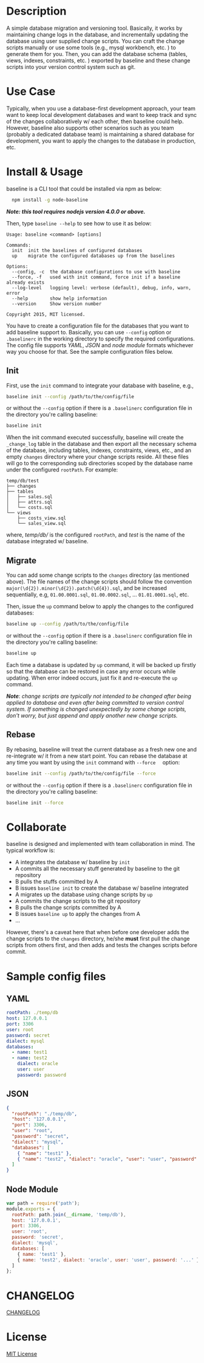# Description
A simple database migration and versioning tool. Basically, it works by maintaining change logs in the
database, and incrementally updating the database using user supplied change scripts. You can craft the
change scripts manually or use some tools (e.g., mysql workbench, etc. ) to generate them for you. Then,
you can add the database schema (tables, views, indexes, constraints, etc. ) exported by baseline and
these change scripts into your version control system such as git.

# Use Case
Typically, when you use a database-first development approach, your team want to keep local development databases and want to keep track and sync of the changes collaboratively w/ each other, then baseline could help.
However, baseline also supports other scenarios such as you team (probably a dedicated database team) is maintaining a shared database for development, you want to apply the changes to the database in production, etc.

# Install & Usage
baseline is a CLI tool that could be installed via npm as below:
```bash
  npm install -g node-baseline
```

___Note: this tool requires nodejs version 4.0.0 or above.___

Then, type `baseline --help` to see how to use it as below:

```
Usage: baseline <command> [options]

Commands:
  init  init the baselines of configured databases
  up    migrate the configured databases up from the baselines

Options:
  --config, -c  the database configurations to use with baseline
  --force, -f   used with init command, force init if a baseline already exists
  --log-level   logging level: verbose (default), debug, info, warn, error
  --help        show help information
  --version     Show version number

Copyright 2015, MIT licensed.
```

You have to create a configuration file for the databases that you want to add baseline support to.
Basically, you can use `--config` option or `.baselinerc` in the working directory to specify the required configurations. The config file supports _YAML_, _JSON_ and _node module_ formats whichever way you choose for that. See the sample configuration files below.

## Init
First, use the `init` command to integrate your database with baseline, e.g.,
```bash
baseline init --config /path/to/the/config/file
```
or without the `--config` option if there is a `.baselinerc` configuration file in the directory you're calling baseline:
```bash
baseline init
```

When the init command executed successfully, baseline will create the `_change_log` table in the database and then export all the necessary schema of the database, including tables, indexes, constraints, views, etc., and an empty `changes` directory where your change scripts reside. All these files will go to the corresponding sub directories scoped by the database name under the configured `rootPath`. For example:
```
temp/db/test
├── changes
├── tables
│   ├── sales.sql
│   ├── attrs.sql
│   └── costs.sql
└── views
    ├── costs_view.sql
    └── sales_view.sql
```
where,  _temp/db/_ is the configured `rootPath`, and _test_ is the name of the database integrated w/ baseline.

## Migrate
You can add some change scripts to the `changes` directory (as mentioned above). The file names of the change scripts should follow the convention `major(\d{2}).minor(\d{2}).patch(\d{4}).sql`, and be increased sequentially,  e.g, `01.00.0001.sql`, `01.00.0002.sql`, ... `01.01.0001.sql`, etc.

Then, issue the `up` command below to apply the changes to the configured databases:
```bash
baseline up --config /path/to/the/config/file
```
or without the `--config` option if there is a `.baselinerc` configuration file in the directory you're calling baseline:
```bash
baseline up
```
Each time a database is updated by `up` command, it will be backed up firstly so that the database can be restored in case any error occurs while updating. When error indeed occurs, just fix it and re-execute the `up` command.

___Note___: _change scripts are typically not intended to be changed after being applied to database and even after being committed to version control system. If something is changed unexpectedly by some change scripts, don't worry, but just append and apply another new change scripts._

## Rebase
By rebasing, baseline will treat the current database as a fresh new one and re-integrate w/ it from a new start point. You can rebase the database at any time you want by using the `init` command with `--force	` option:
```bash
baseline init --config /path/to/the/config/file --force
```
or without the `--config` option if there is a `.baselinerc` configuration file in the directory you're calling baseline:
```bash
baseline init --force
```

# Collaborate
baseline is designed and implemented with team collaboration in mind. The typical workflow is:
- A integrates the database w/ baseline by `init`
- A commits all the necessary stuff generated by baseline to the git repository
- B pulls the stuffs committed by A
- B issues `baseline init` to create the database w/ baseline integrated
- A migrates up the database using change scripts by `up`
- A commits the change scripts to the git repository
- B pulls the change scripts committed by A
- B issues `baseline up` to apply the changes from A
- ...

However, there's a caveat here that when before one developer adds the change scripts to the `changes` directory, he/she __must__ first pull the change scripts from others first, and then adds and tests the changes scripts before commit.

# Sample config files

## YAML
```yaml
rootPath: ./temp/db
host: 127.0.0.1
port: 3306
user: root
password: secret
dialect: mysql
databases:
  - name: test1
  - name: test2
    dialect: oracle
    user: user
    password: password

```

## JSON
```json
{
  "rootPath": "./temp/db",
  "host": "127.0.0.1",
  "port": 3306,
  "user": "root",
  "password": "secret",
  "dialect": "mysql",
  "databases": [
    { "name": "test1" },
    { "name": "test2", "dialect": "oracle", "user": "user", "password": "..." }
  ]
}
```


## Node Module
```js
var path = require('path');
module.exports = {
  rootPath: path.join(__dirname, 'temp/db'),
  host: '127.0.0.1',
  port: 3306,
  user: 'root',
  password: 'secret',
  dialect: 'mysql',
  databases: [
    { name: 'test1' },
    { name: 'test2', dialect: 'oracle', user: 'user', password: '...' }
  ]
};

```

# CHANGELOG
[CHANGELOG](./CHANGELOG)

# License
[MIT License](./LICENSE)

